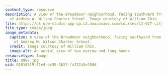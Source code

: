 ```yaml
---
content_type: resource
description: A view of the Broadmoor neighborhood, facing southward from the top level
  of Andrew W. Wilson Charter School. Image courtesy of William Chin.
file: https://ol-ocw-studio-app-qa.s3.amazonaws.com/courses/11-027-city-to-city-comparing-researching-and-writing-about-cities-new-orleans-spring-2011/010165f941e4bc983b57fa722a5ef08d_0997.jpg
file_type: image/jpeg
image_metadata:
  caption: A view of the Broadmoor neighborhood, facing southward from the top level
    of Andrew W. Wilson Charter School.
  credit: Image courtesy of William Chin.
  image-alt: An aerial view of two narrow and long homes.
resourcetype: Image
title: 0997.jpg
uid: 010165f9-41e4-bc98-3b57-fa722a5ef08d
---
```

